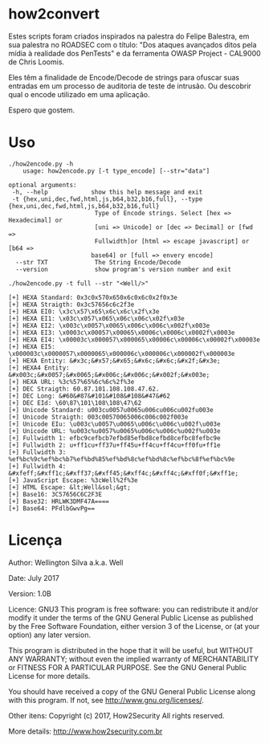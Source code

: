 # how2convert #

Estes scripts foram criados inspirados na palestra do Felipe Balestra, em sua palestra no ROADSEC com o título: "Dos ataques avançados ditos pela mídia à realidade dos PenTests" e da ferramenta OWASP Project - CAL9000 de Chris Loomis.

Eles têm a finalidade de Encode/Decode de strings para ofuscar suas entradas em um processo de auditoria de teste de intrusão. Ou descobrir qual o encode utilizado em uma aplicação.

Espero que gostem.

# Uso #

    ./how2encode.py -h
        usage: how2encode.py [-t type_encode] [--str="data"]

    optional arguments:
     -h, --help            show this help message and exit
     -t {hex,uni,dec,fwd,html,js,b64,b32,b16,full}, --type {hex,uni,dec,fwd,html,js,b64,b32,b16,full}
                            Type of Encode strings. Select [hex => Hexadecimal] or
                            [uni => Unicode] or [dec => Decimal] or [fwd =>
                            Fullwidth]or [html => escape javascript] or [b64 =>
                           base64] or [full => envery encode]
      --str TXT             The String Encode/Decode
      --version             show program's version number and exit

    ./how2encode.py -t full --str "<Well/>"

    [+] HEXA Standard: 0x3c0x570x650x6c0x6c0x2f0x3e
    [+] HEXA Straigth: 0x3c57656c6c2f3e
    [+] HEXA EI0: \x3c\x57\x65\x6c\x6c\x2f\x3e
    [+] HEXA EI1: \x03c\x057\x065\x06c\x06c\x02f\x03e
    [+] HEXA EI2: \x003c\x0057\x0065\x006c\x006c\x002f\x003e
    [+] HEXA EI3: \x0003c\x00057\x00065\x0006c\x0006c\x0002f\x0003e
    [+] HEXA EI4: \x00003c\x000057\x000065\x00006c\x00006c\x00002f\x00003e
    [+] HEXA EI5: \x000003c\x0000057\x0000065\x000006c\x000006c\x000002f\x000003e
    [+] HEXA Entity: &#x3c;&#x57;&#x65;&#x6c;&#x6c;&#x2f;&#x3e;
    [+] HEXA4 Entity: &#x003c;&#x0057;&#x0065;&#x006c;&#x006c;&#x002f;&#x003e;
    [+] HEXA URL: %3c%57%65%6c%6c%2f%3e
    [+] DEC Straigth: 60.87.101.108.108.47.62.
    [+] DEC Long: &#60&#87&#101&#108&#108&#47&#62
    [+] DEC EId: \60\87\101\108\108\47\62
    [+] Unicode Standard: u003cu0057u0065u006cu006cu002fu003e
    [+] Unicode Straigth: 003c00570065006c006c002f003e
    [+] Unicode EIu: \u003c\u0057\u0065\u006c\u006c\u002f\u003e
    [+] Unicode URL: %u003c%u0057%u0065%u006c%u006c%u002f%u003e
    [+] Fullwidth 1: efbc9cefbcb7efbd85efbd8cefbd8cefbc8fefbc9e
    [+] Fullwidth 2: u+ff1cu+ff37u+ff45u+ff4cu+ff4cu+ff0fu+ff1e
    [+] Fullwidth 3: %ef%bc%9c%ef%bc%b7%ef%bd%85%ef%bd%8c%ef%bd%8c%ef%bc%8f%ef%bc%9e
    [+] Fullwidth 4: &#xfeff;&#xff1c;&#xff37;&#xff45;&#xff4c;&#xff4c;&#xff0f;&#xff1e;
    [+] JavaScript Escape: %3cWell%2f%3e
    [+] HTML Escape: &lt;Well&sol;&gt;
    [+] Base16: 3C57656C6C2F3E
    [+] Base32: HRLWK3DMF47A====
    [+] Base64: PFdlbGwvPg==

# Licença #

Author: Wellington Silva a.k.a. Well

Date: July 2017

Version: 1.0B

Licence: GNU3
This program is free software: you can redistribute it and/or modify
it under the terms of the GNU General Public License as published by
the Free Software Foundation, either version 3 of the License, or
(at your option) any later version.

This program is distributed in the hope that it will be useful,
but WITHOUT ANY WARRANTY; without even the implied warranty of
MERCHANTABILITY or FITNESS FOR A PARTICULAR PURPOSE.  See the
GNU General Public License for more details.

You should have received a copy of the GNU General Public License
along with this program.  If not, see <http://www.gnu.org/licenses/>.

Other itens: Copyright (c) 2017, How2Security All rights reserved.

More details: <http://www.how2security.com.br>
